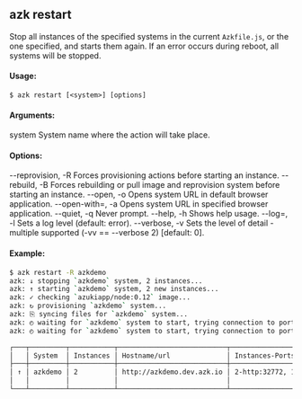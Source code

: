 ## azk restart

Stop all instances of the specified systems in the current `Azkfile.js`, or the one specified, and starts them again. If an error occurs during reboot, all systems will be stopped.

#### Usage:

    $ azk restart [<system>] [options]

#### Arguments:

  system                    System name where the action will take place.

#### Options:

  --reprovision, -R         Forces provisioning actions before starting an instance.
  --rebuild, -B             Forces rebuilding or pull image and reprovision system before starting an instance.
  --open, -o                Opens system URL in default browser application.
  --open-with=<app>, -a     Opens system URL in specified browser application.
  --quiet, -q               Never prompt.
  --help, -h                Shows help usage.
  --log=<level>, -l         Sets a log level (default: error).
  --verbose, -v             Sets the level of detail - multiple supported (-vv == --verbose 2) [default: 0].

#### Example:

```sh
$ azk restart -R azkdemo
azk: ↓ stopping `azkdemo` system, 2 instances...
azk: ↑ starting `azkdemo` system, 2 new instances...
azk: ✓ checking `azukiapp/node:0.12` image...
azk: ↻ provisioning `azkdemo` system...
azk: ⎘ syncing files for `azkdemo` system...
azk: ◴ waiting for `azkdemo` system to start, trying connection to port http/tcp...
azk: ◴ waiting for `azkdemo` system to start, trying connection to port http/tcp...

┌───┬─────────┬───────────┬───────────────────────────┬────────────────────────────┬───────────────────┐
│   │ System  │ Instances │ Hostname/url              │ Instances-Ports            │ Provisioned       │
├───┼─────────┼───────────┼───────────────────────────┼────────────────────────────┼───────────────────┤
│ ↑ │ azkdemo │ 2         │ http://azkdemo.dev.azk.io │ 2-http:32772, 1-http:32771 │ a few seconds ago │
│   │         │           │                           │                            │                   │
└───┴─────────┴───────────┴───────────────────────────┴────────────────────────────┴───────────────────┘
```

